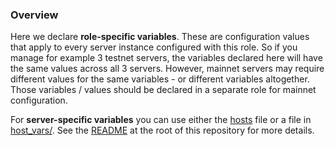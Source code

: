### Overview

Here we declare **role-specific variables**. These are configuration values that apply to every server instance configured with this role. So if you manage for example 3 testnet servers, the variables declared here will have the same values across all 3 servers. However, mainnet servers may require different values for the same variables - or different variables altogether. Those variables / values should be declared in a separate role for mainnet configuration.

For **server-specific variables** you can use either the [hosts](hosts) file or a file in [host_vars/](host_vars). See the [README](README.md) at the root of this repository for more details.
